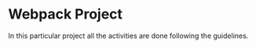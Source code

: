 # Webpack Project 
In this particular project all the activities are done following the guidelines. 
